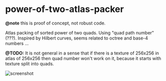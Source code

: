 # power-of-two-atlas-packer

**@note** this is proof of concept, not robust code.

Atlas packing of sorted power of two quads. Using "quad path number" (???). Inspired by Hilbert curves, seems related to octree and base-4 numbers ...

**@TODO:** It is not general in a sense that if there is a texture of 256x256 in atlas of 256x256 then quad number won't work on it, because it starts with texture split into quads.

![screenshot](https://github.com/user-attachments/assets/73045bac-0019-4682-a01c-ce82bc26a967)

